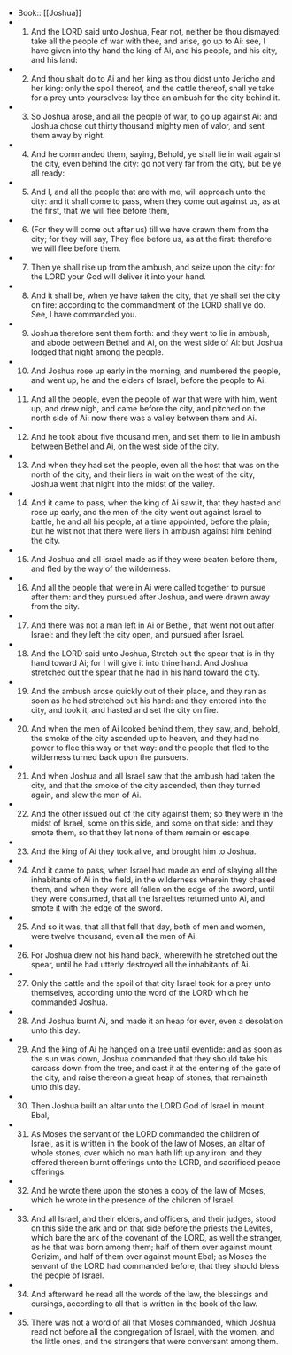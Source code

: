- Book:: [[Joshua]]
- 1. And the LORD said unto Joshua, Fear not, neither be thou dismayed: take all the people of war with thee, and arise, go up to Ai: see, I have given into thy hand the king of Ai, and his people, and his city, and his land:
- 2. And thou shalt do to Ai and her king as thou didst unto Jericho and her king: only the spoil thereof, and the cattle thereof, shall ye take for a prey unto yourselves: lay thee an ambush for the city behind it.
- 3. So Joshua arose, and all the people of war, to go up against Ai: and Joshua chose out thirty thousand mighty men of valor, and sent them away by night.
- 4. And he commanded them, saying, Behold, ye shall lie in wait against the city, even behind the city: go not very far from the city, but be ye all ready:
- 5. And I, and all the people that are with me, will approach unto the city: and it shall come to pass, when they come out against us, as at the first, that we will flee before them,
- 6. (For they will come out after us) till we have drawn them from the city; for they will say, They flee before us, as at the first: therefore we will flee before them.
- 7. Then ye shall rise up from the ambush, and seize upon the city: for the LORD your God will deliver it into your hand.
- 8. And it shall be, when ye have taken the city, that ye shall set the city on fire: according to the commandment of the LORD shall ye do. See, I have commanded you.
- 9. Joshua therefore sent them forth: and they went to lie in ambush, and abode between Bethel and Ai, on the west side of Ai: but Joshua lodged that night among the people.
- 10. And Joshua rose up early in the morning, and numbered the people, and went up, he and the elders of Israel, before the people to Ai.
- 11. And all the people, even the people of war that were with him, went up, and drew nigh, and came before the city, and pitched on the north side of Ai: now there was a valley between them and Ai.
- 12. And he took about five thousand men, and set them to lie in ambush between Bethel and Ai, on the west side of the city.
- 13. And when they had set the people, even all the host that was on the north of the city, and their liers in wait on the west of the city, Joshua went that night into the midst of the valley.
- 14. And it came to pass, when the king of Ai saw it, that they hasted and rose up early, and the men of the city went out against Israel to battle, he and all his people, at a time appointed, before the plain; but he wist not that there were liers in ambush against him behind the city.
- 15. And Joshua and all Israel made as if they were beaten before them, and fled by the way of the wilderness.
- 16. And all the people that were in Ai were called together to pursue after them: and they pursued after Joshua, and were drawn away from the city.
- 17. And there was not a man left in Ai or Bethel, that went not out after Israel: and they left the city open, and pursued after Israel.
- 18. And the LORD said unto Joshua, Stretch out the spear that is in thy hand toward Ai; for I will give it into thine hand. And Joshua stretched out the spear that he had in his hand toward the city.
- 19. And the ambush arose quickly out of their place, and they ran as soon as he had stretched out his hand: and they entered into the city, and took it, and hasted and set the city on fire.
- 20. And when the men of Ai looked behind them, they saw, and, behold, the smoke of the city ascended up to heaven, and they had no power to flee this way or that way: and the people that fled to the wilderness turned back upon the pursuers.
- 21. And when Joshua and all Israel saw that the ambush had taken the city, and that the smoke of the city ascended, then they turned again, and slew the men of Ai.
- 22. And the other issued out of the city against them; so they were in the midst of Israel, some on this side, and some on that side: and they smote them, so that they let none of them remain or escape.
- 23. And the king of Ai they took alive, and brought him to Joshua.
- 24. And it came to pass, when Israel had made an end of slaying all the inhabitants of Ai in the field, in the wilderness wherein they chased them, and when they were all fallen on the edge of the sword, until they were consumed, that all the Israelites returned unto Ai, and smote it with the edge of the sword.
- 25. And so it was, that all that fell that day, both of men and women, were twelve thousand, even all the men of Ai.
- 26. For Joshua drew not his hand back, wherewith he stretched out the spear, until he had utterly destroyed all the inhabitants of Ai.
- 27. Only the cattle and the spoil of that city Israel took for a prey unto themselves, according unto the word of the LORD which he commanded Joshua.
- 28. And Joshua burnt Ai, and made it an heap for ever, even a desolation unto this day.
- 29. And the king of Ai he hanged on a tree until eventide: and as soon as the sun was down, Joshua commanded that they should take his carcass down from the tree, and cast it at the entering of the gate of the city, and raise thereon a great heap of stones, that remaineth unto this day.
- 30. Then Joshua built an altar unto the LORD God of Israel in mount Ebal,
- 31. As Moses the servant of the LORD commanded the children of Israel, as it is written in the book of the law of Moses, an altar of whole stones, over which no man hath lift up any iron: and they offered thereon burnt offerings unto the LORD, and sacrificed peace offerings.
- 32. And he wrote there upon the stones a copy of the law of Moses, which he wrote in the presence of the children of Israel.
- 33. And all Israel, and their elders, and officers, and their judges, stood on this side the ark and on that side before the priests the Levites, which bare the ark of the covenant of the LORD, as well the stranger, as he that was born among them; half of them over against mount Gerizim, and half of them over against mount Ebal; as Moses the servant of the LORD had commanded before, that they should bless the people of Israel.
- 34. And afterward he read all the words of the law, the blessings and cursings, according to all that is written in the book of the law.
- 35. There was not a word of all that Moses commanded, which Joshua read not before all the congregation of Israel, with the women, and the little ones, and the strangers that were conversant among them.
